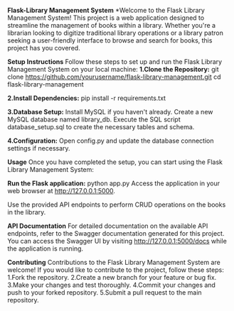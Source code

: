**Flask-Library Management System**
*Welcome to the Flask Library Management System! 
This project is a web application designed to streamline the management of books within a library. Whether you're a librarian looking to digitize traditional library operations or a library patron seeking a user-friendly interface to browse and search for books, this project has you covered.

**Setup Instructions**
Follow these steps to set up and run the Flask Library Management System on your local machine:
**1.Clone the Repository:**
git clone https://github.com/yourusername/flask-library-management.git
cd flask-library-management

**2.Install Dependencies:**
pip install -r requirements.txt

**3.Database Setup:**
Install MySQL if you haven't already.
Create a new MySQL database named library_db.
Execute the SQL script database_setup.sql to create the necessary tables and schema.

**4.Configuration:**
Open config.py and update the database connection settings if necessary.

**Usage**
Once you have completed the setup, you can start using the Flask Library Management System:

**Run the Flask application:**
python app.py
Access the application in your web browser at http://127.0.0.1:5000.

Use the provided API endpoints to perform CRUD operations on the books in the library.

**API Documentation**
For detailed documentation on the available API endpoints, refer to the Swagger documentation generated for this project.
You can access the Swagger UI by visiting http://127.0.0.1:5000/docs while the application is running.

**Contributing**
Contributions to the Flask Library Management System are welcome! If you would like to contribute to the project, follow these steps:
1.Fork the repository.
2.Create a new branch for your feature or bug fix.
3.Make your changes and test thoroughly.
4.Commit your changes and push to your forked repository.
5.Submit a pull request to the main repository.


